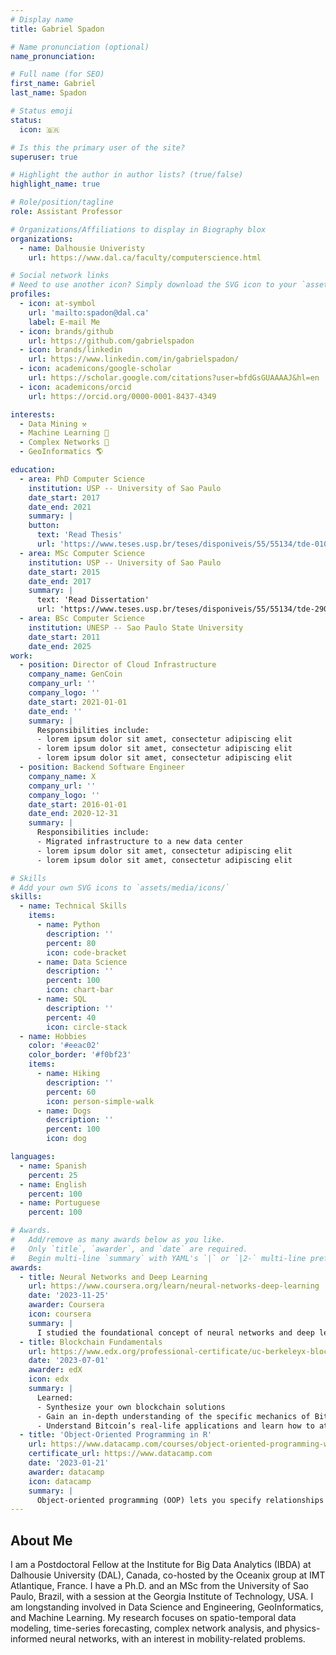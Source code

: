 ```yaml
---
# Display name
title: Gabriel Spadon

# Name pronunciation (optional)
name_pronunciation:

# Full name (for SEO)
first_name: Gabriel
last_name: Spadon

# Status emoji
status:
  icon: 🇧🇷

# Is this the primary user of the site?
superuser: true

# Highlight the author in author lists? (true/false)
highlight_name: true

# Role/position/tagline
role: Assistant Professor

# Organizations/Affiliations to display in Biography blox
organizations:
  - name: Dalhousie Univeristy
    url: https://www.dal.ca/faculty/computerscience.html

# Social network links
# Need to use another icon? Simply download the SVG icon to your `assets/media/icons/` folder.
profiles:
  - icon: at-symbol
    url: 'mailto:spadon@dal.ca'
    label: E-mail Me
  - icon: brands/github
    url: https://github.com/gabrielspadon
  - icon: brands/linkedin
    url: https://www.linkedin.com/in/gabrielspadon/
  - icon: academicons/google-scholar
    url: https://scholar.google.com/citations?user=bfdGsGUAAAAJ&hl=en
  - icon: academicons/orcid
    url: https://orcid.org/0000-0001-8437-4349

interests:
  - Data Mining ⚒️
  - Machine Learning 🤖
  - Complex Networks 🔗
  - GeoInformatics 🌎

education:
  - area: PhD Computer Science
    institution: USP -- University of Sao Paulo
    date_start: 2017
    date_end: 2021
    summary: |
    button:
      text: 'Read Thesis'
      url: 'https://www.teses.usp.br/teses/disponiveis/55/55134/tde-01092021-104851/en.php'
  - area: MSc Computer Science
    institution: USP -- University of Sao Paulo
    date_start: 2015
    date_end: 2017
    summary: |
      text: 'Read Dissertation'
      url: 'https://www.teses.usp.br/teses/disponiveis/55/55134/tde-29092017-100417/en.php'
  - area: BSc Computer Science
    institution: UNESP -- Sao Paulo State University
    date_start: 2011
    date_end: 2025
work:
  - position: Director of Cloud Infrastructure
    company_name: GenCoin
    company_url: ''
    company_logo: ''
    date_start: 2021-01-01
    date_end: ''
    summary: |
      Responsibilities include:
      - lorem ipsum dolor sit amet, consectetur adipiscing elit
      - lorem ipsum dolor sit amet, consectetur adipiscing elit
      - lorem ipsum dolor sit amet, consectetur adipiscing elit
  - position: Backend Software Engineer
    company_name: X
    company_url: ''
    company_logo: ''
    date_start: 2016-01-01
    date_end: 2020-12-31
    summary: |
      Responsibilities include:
      - Migrated infrastructure to a new data center
      - lorem ipsum dolor sit amet, consectetur adipiscing elit
      - lorem ipsum dolor sit amet, consectetur adipiscing elit

# Skills
# Add your own SVG icons to `assets/media/icons/`
skills:
  - name: Technical Skills
    items:
      - name: Python
        description: ''
        percent: 80
        icon: code-bracket
      - name: Data Science
        description: ''
        percent: 100
        icon: chart-bar
      - name: SQL
        description: ''
        percent: 40
        icon: circle-stack
  - name: Hobbies
    color: '#eeac02'
    color_border: '#f0bf23'
    items:
      - name: Hiking
        description: ''
        percent: 60
        icon: person-simple-walk
      - name: Dogs
        description: ''
        percent: 100
        icon: dog

languages:
  - name: Spanish
    percent: 25
  - name: English
    percent: 100
  - name: Portuguese
    percent: 100

# Awards.
#   Add/remove as many awards below as you like.
#   Only `title`, `awarder`, and `date` are required.
#   Begin multi-line `summary` with YAML's `|` or `|2-` multi-line prefix and indent 2 spaces below.
awards:
  - title: Neural Networks and Deep Learning
    url: https://www.coursera.org/learn/neural-networks-deep-learning
    date: '2023-11-25'
    awarder: Coursera
    icon: coursera
    summary: |
      I studied the foundational concept of neural networks and deep learning. By the end, I was familiar with the significant technological trends driving the rise of deep learning; build, train, and apply fully connected deep neural networks; implement efficient (vectorized) neural networks; identify key parameters in a neural network’s architecture; and apply deep learning to your own applications.
  - title: Blockchain Fundamentals
    url: https://www.edx.org/professional-certificate/uc-berkeleyx-blockchain-fundamentals
    date: '2023-07-01'
    awarder: edX
    icon: edx
    summary: |
      Learned:
      - Synthesize your own blockchain solutions
      - Gain an in-depth understanding of the specific mechanics of Bitcoin
      - Understand Bitcoin’s real-life applications and learn how to attack and destroy Bitcoin, Ethereum, smart contracts and Dapps, and alternatives to Bitcoin’s Proof-of-Work consensus algorithm
  - title: 'Object-Oriented Programming in R'
    url: https://www.datacamp.com/courses/object-oriented-programming-with-s3-and-r6-in-r
    certificate_url: https://www.datacamp.com
    date: '2023-01-21'
    awarder: datacamp
    icon: datacamp
    summary: |
      Object-oriented programming (OOP) lets you specify relationships between functions and the objects that they can act on, helping you manage complexity in your code. This is an intermediate level course, providing an introduction to OOP, using the S3 and R6 systems. S3 is a great day-to-day R programming tool that simplifies some of the functions that you write. R6 is especially useful for industry-specific analyses, working with web APIs, and building GUIs.
---
```


## About Me

I am a Postdoctoral Fellow at the Institute for Big Data Analytics (IBDA) at Dalhousie University (DAL), Canada, co-hosted by the Oceanix group at IMT Atlantique, France. I have a Ph.D. and an MSc from the University of Sao Paulo, Brazil, with a session at the Georgia Institute of Technology, USA. I am longstanding involved in Data Science and Engineering, GeoInformatics, and Machine Learning. My research focuses on spatio-temporal data modeling, time-series forecasting, complex network analysis, and physics-informed neural networks, with an interest in mobility-related problems.
